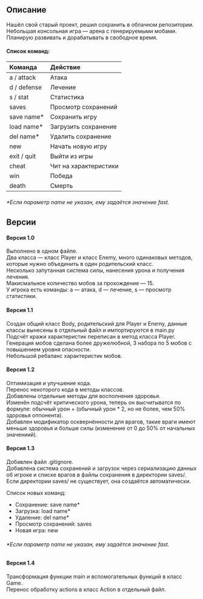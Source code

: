 ## Описание

Нашёл свой старый проект, решил сохранить в облачном репозитории.  
Небольшая консольная игра — арена с генерируемыми мобами.  
Планирую развивать и дорабатывать в свободное время.  

#### Список команд:
| Команда     | Действие              |
| :---------- | :-------------------- |
| a / attack  | Атака                 |
| d / defense | Лечение               |
| s / stat    | Статистика            |
| saves       | Просмотр сохранений   |
| save name*  | Сохранить игру        |
| load name*  | Загрузить сохранение  |
| del name*   | Удалить сохранение    |
| new         | Начать новую игру     |
| exit / quit | Выйти из игры         |
| cheat       | Чит на характеристики |
| win         | Победа                |
| death       | Смерть                |

###### *Если параметр name не указан, ему задаётся значение fast.  

## Версии

#### Версия 1.0
Выполнено в одном файле.  
Два класса — класс Player и класс Enemy, много одинаковых методов, которые нужно объединить в один родительский класс.  
Несколько запутанная система силы, нанесения урона и получения лечения.  
Макисмальное количество мобов за прохождение — 15.  
У игрока есть команды: a — атака, d — лечение, s — просмотр статистики.  

#### Версия 1.1
Создан общий класс Body, родительский для Player и Enemy, данные классы вынесены в отдельный файл и импортируются в main.py  
Подсчёт кражи характеристик переписан в метод класса Player.  
Генерация мобов сделана более дружелюбной, 3 набора по 5 мобов с повышением уровня опасности.  
Небольшой ребаланс характеристик мобов.  

#### Версия 1.2
Оптимизация и улучшение кода.  
Перенос некоторого кода в методы классов.  
Добавлены отдельные методы для восполнения здоровья.  
Изменён подсчёт критического урона, теперь он высчитыватся по формуле: обычный урон + (обычный урон * 2, но не более, чем 50% здоровья оппонента).  
Добавлен модификатор осквернённости для врагов, такие враги имеют меньше здоровья и больше силы (изменение от 0 до 50% от начальных значениий).  

#### Версия 1.3
Добавлен файл .gitignore.  
Добавлена система сохранений и загрузок через сериализацию данных об игроке и списке врагов в файлы сохранения в директории saves/.  
Если директории saves/ не существует, она создаётся автоматически.  
  
Список новых команд:
+ Сохранение: save name*  
+ Загрузка: load name*  
+ Удаление: del name*  
+ Просмотр сохранений: saves  
+ Новая игра: new  
###### *Если параметр name не указан, ему задаётся значение fast.  

#### Версия 1.4  
Трансформация функции main и вспомогательных функций в класс Game.  
Перенос обработку actions в класс Action в отдельный файл.  
